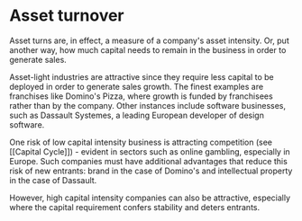 # Asset turnover

Asset turns are, in effect, a measure of a company's asset intensity. Or, put another way, how much capital needs to remain in the business in order to generate sales. 

Asset-light industries are attractive since they require less capital to be deployed in order to generate sales growth.  The finest examples are franchises like Domino's Pizza, where growth is funded by franchisees rather than by the company. Other instances include software businesses, such as Dassault Systemes, a leading European developer of design software.

One risk of low capital intensity business is attracting competition (see [[Capital Cycle]]) - evident in sectors such as online gambling, especially in Europe. Such companies must have additional advantages that reduce this risk of new entrants: brand in the case of Domino's and intellectual property in the case of Dassault.

However, high capital intensity companies can also be attractive, especially where the capital requirement confers stability and deters entrants.